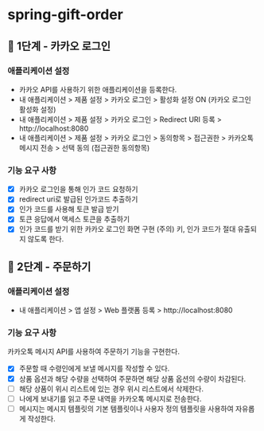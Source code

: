 # spring-gift-order

## 🚀 1단계 - 카카오 로그인

### 애플리케이션 설정
- 카카오 API를 사용하기 위한 애플리케이션을 등록한다. 
- 내 애플리케이션 > 제품 설정 > 카카오 로그인 > 활성화 설정 ON (카카오 로그인 활성화 설정)
- 내 애플리케이션 > 제품 설정 > 카카오 로그인 > Redirect URI 등록 > http://localhost:8080
- 내 애플리케이션 > 제품 설정 > 카카오 로그인 > 동의항목 > 접근권한 > 카카오톡 메시지 전송 > 선택 동의 (접근권한 동의항목)

### 기능 요구 사항
- [x] 카카오 로그인을 통해 인가 코드 요청하기
- [x] redirect uri로 발급된 인가코드 추출하기
- [x] 인가 코드를 사용해 토큰 발급 받기
- [x] 토큰 응답에서 액세스 토큰을 추출하기
- [x] 인가 코드를 받기 위한 카카오 로그인 화면 구현
  (주의) 키, 인가 코드가 절대 유출되지 않도록 한다.

## 🚀 2단계 - 주문하기
### 애플리케이션 설정
- 내 애플리케이션 > 앱 설정 > Web 플랫폼 등록 > http://localhost:8080

### 기능 요구 사항
카카오톡 메시지 API를 사용하여 주문하기 기능을 구현한다.
- [x] 주문할 때 수령인에게 보낼 메시지를 작성할 수 있다.
- [x] 상품 옵션과 해당 수량을 선택하여 주문하면 해당 상품 옵션의 수량이 차감된다.
- [ ] 해당 상품이 위시 리스트에 있는 경우 위시 리스트에서 삭제한다.
- [ ] 나에게 보내기를 읽고 주문 내역을 카카오톡 메시지로 전송한다.
- [ ] 메시지는 메시지 템플릿의 기본 템플릿이나 사용자 정의 템플릿을 사용하여 자유롭게 작성한다.

